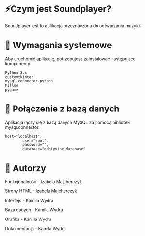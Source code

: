 # ⚡Czym jest Soundplayer?

Soundplayer jest to aplikacja przeznaczona do odtwarzania muzyki.

# 🧬 Wymagania systemowe
Aby uruchomić aplikację, potrzebujesz zainstalować następujące komponenty:
```
Python 3.x
customtkinter
mysql-connector-python
Pillow
pygame
```
# :electric_plug: Połączenie z bazą danych
Aplikacja łączy się z bazą danych MySQL za pomocą biblioteki mysql.connector.
```
host="localhost",
        user="root",
        password="",
        database="debtyvibe_database"
```
# 🤝 Autorzy
Funkcjonalność - Izabela Majcherczyk

Strony HTML - Izabela Majcherczyk

Interfejs - Kamila Wydra

Baza danych - Kamila Wydra

Grafika - Kamila Wydra

Dokumentacja - Kamila Wydra
